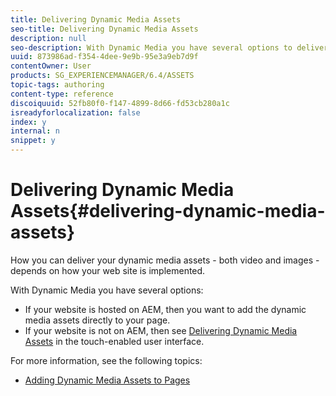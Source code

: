 ```yaml
---
title: Delivering Dynamic Media Assets
seo-title: Delivering Dynamic Media Assets
description: null
seo-description: With Dynamic Media you have several options to deliver your dynamic media assets - both video and images -  to your website.
uuid: 873986ad-f354-4dee-9e9b-95e3a9eb7d9f
contentOwner: User
products: SG_EXPERIENCEMANAGER/6.4/ASSETS
topic-tags: authoring
content-type: reference
discoiquuid: 52fb80f0-f147-4899-8d66-fd53cb280a1c
isreadyforlocalization: false
index: y
internal: n
snippet: y
---
```


# Delivering Dynamic Media Assets{#delivering-dynamic-media-assets}

How you can deliver your dynamic media assets - both video and images - depends on how your web site is implemented.

With Dynamic Media you have several options:

* If your website is hosted on AEM, then you want to add the dynamic media assets directly to your page. 
* If your website is not on AEM, then see [Delivering Dynamic Media Assets](../../../assets/using/delivering-dynamic-media-assets.md) in the touch-enabled user interface.

For more information, see the following topics:

* [Adding Dynamic Media Assets to Pages](../../../sites/classic-ui-authoring/using/dynamic-media-assets-adding-to-page.md)

